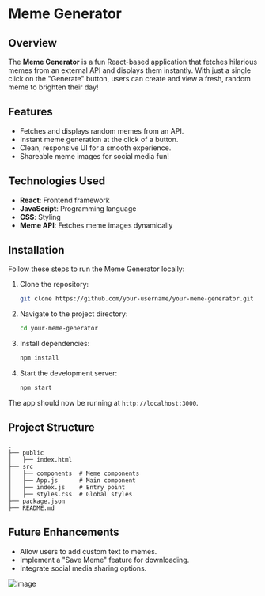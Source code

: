 # Meme Generator  

## Overview  
The **Meme Generator** is a fun React-based application that fetches hilarious memes from an external API and displays them instantly. With just a single click on the "Generate" button, users can create and view a fresh, random meme to brighten their day!  

## Features  
- Fetches and displays random memes from an API.  
- Instant meme generation at the click of a button.  
- Clean, responsive UI for a smooth experience.  
- Shareable meme images for social media fun!  

## Technologies Used  
- **React**: Frontend framework  
- **JavaScript**: Programming language  
- **CSS**: Styling  
- **Meme API**: Fetches meme images dynamically  

## Installation  
Follow these steps to run the Meme Generator locally:  

1. Clone the repository:  
   ```sh
   git clone https://github.com/your-username/your-meme-generator.git
   ```  
2. Navigate to the project directory:  
   ```sh
   cd your-meme-generator
   ```  
3. Install dependencies:  
   ```sh
   npm install
   ```  
4. Start the development server:  
   ```sh
   npm start
   ```  

The app should now be running at `http://localhost:3000`.  

## Project Structure  
```
.
├── public
│   ├── index.html
├── src
│   ├── components  # Meme components
│   ├── App.js      # Main component
│   ├── index.js    # Entry point
│   ├── styles.css  # Global styles
├── package.json
├── README.md
```  

## Future Enhancements  
- Allow users to add custom text to memes.  
- Implement a "Save Meme" feature for downloading.  
- Integrate social media sharing options.  

![image](https://github.com/user-attachments/assets/19f58d25-dfa6-45ea-950d-8fd3b627bb71)
